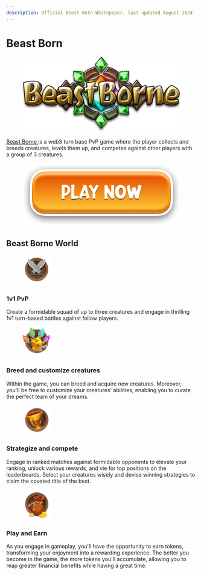 ```yaml
---
description: Official Beast Born Whitepaper, last updated August 2024
---
```


# Beast Born

<figure><img src=".gitbook/assets/image.png" alt=""><figcaption></figcaption></figure>

[Beast Borne ](https://beastborne.com/)is a web3 turn base PvP game where the player collects and breeds creatures, levels them up, and competes against other players with a group of 3 creatures.

<a href="https://beastborne.com/"><figure><img src=".gitbook/assets/image (1).png" alt=""><figcaption></figcaption></figure></a>

## Beast Borne World

<div align="left">

<figure><img src=".gitbook/assets/image (2).png" alt="" width="80"><figcaption></figcaption></figure>

</div>

### 1v1 PvP

Create a formidable squad of up to three creatures and engage in thrilling 1v1 turn-based battles against fellow players.



<div align="left">

<figure><img src=".gitbook/assets/image (4).png" alt="" width="80"><figcaption></figcaption></figure>

</div>

### Breed and customize creatures&#x20;

Within the game, you can breed and acquire new creatures. Moreover, you'll be free to customize your creatures' abilities, enabling you to curate the perfect team of your dreams.&#x20;



<div align="left">

<figure><img src=".gitbook/assets/image (5).png" alt="" width="80"><figcaption></figcaption></figure>

</div>

### Strategize and compete&#x20;

Engage in ranked matches against formidable opponents to elevate your ranking, unlock various rewards, and vie for top positions on the leaderboards. Select your creatures wisely and devise winning strategies to claim the coveted title of the best.



<div align="left">

<figure><img src=".gitbook/assets/image (6).png" alt="" width="80"><figcaption></figcaption></figure>

</div>

### Play and Earn&#x20;

As you engage in gameplay, you'll have the opportunity to earn tokens, transforming your enjoyment into a rewarding experience. The better you become in the game, the more tokens you'll accumulate, allowing you to reap greater financial benefits while having a great time.
